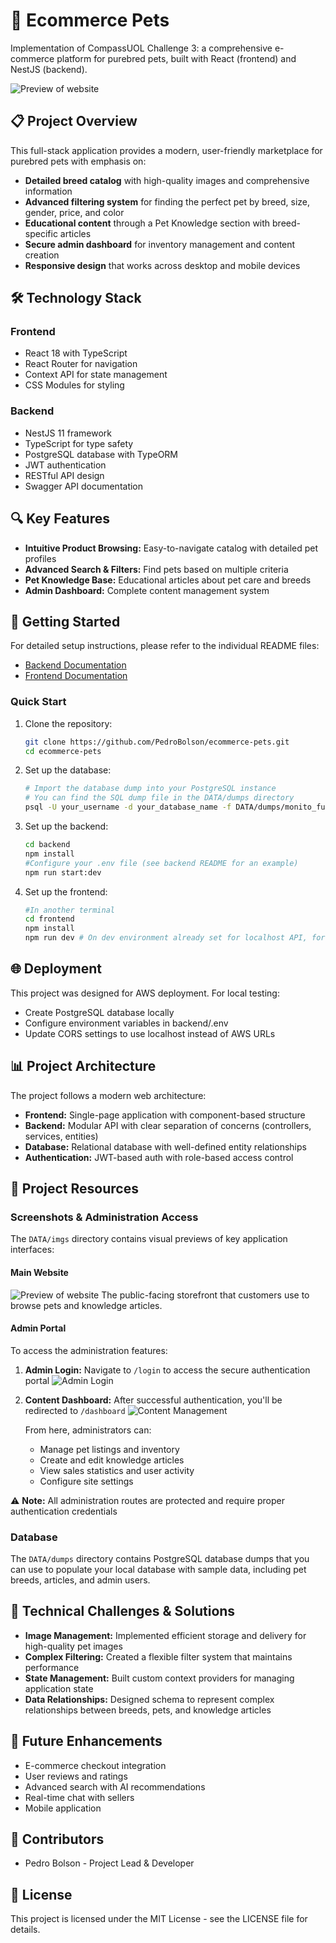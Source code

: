 # 🐾 Ecommerce Pets

Implementation of CompassUOL Challenge 3: a comprehensive e-commerce platform for purebred pets, built with React (frontend) and NestJS (backend).

![Preview of website](./Data/imgs/preview.png)

## 📋 Project Overview

This full-stack application provides a modern, user-friendly marketplace for purebred pets with emphasis on:

- **Detailed breed catalog** with high-quality images and comprehensive information
- **Advanced filtering system** for finding the perfect pet by breed, size, gender, price, and color
- **Educational content** through a Pet Knowledge section with breed-specific articles
- **Secure admin dashboard** for inventory management and content creation
- **Responsive design** that works across desktop and mobile devices

## 🛠️ Technology Stack

### Frontend
- React 18 with TypeScript
- React Router for navigation
- Context API for state management
- CSS Modules for styling

### Backend
- NestJS 11 framework
- TypeScript for type safety
- PostgreSQL database with TypeORM
- JWT authentication
- RESTful API design
- Swagger API documentation

## 🔍 Key Features

- **Intuitive Product Browsing:** Easy-to-navigate catalog with detailed pet profiles
- **Advanced Search & Filters:** Find pets based on multiple criteria
- **Pet Knowledge Base:** Educational articles about pet care and breeds
- **Admin Dashboard:** Complete content management system

## 🚀 Getting Started

For detailed setup instructions, please refer to the individual README files:
- [Backend Documentation](https://github.com/PedroBolson/ecommerce-pets/blob/dev/backend/README.md)
- [Frontend Documentation](https://github.com/PedroBolson/ecommerce-pets/blob/dev/frontend/README.md)

### Quick Start

1. Clone the repository:
   ```bash
   git clone https://github.com/PedroBolson/ecommerce-pets.git
   cd ecommerce-pets
   ```

2. Set up the database:
    ```bash
    # Import the database dump into your PostgreSQL instance
    # You can find the SQL dump file in the DATA/dumps directory
    psql -U your_username -d your_database_name -f DATA/dumps/monito_full_dump.sql
    ```

3. Set up the backend:
    ```bash
    cd backend  
    npm install  
    #Configure your .env file (see backend README for an example)
    npm run start:dev
    ```  

4. Set up the frontend:
    ```bash
    #In another terminal
    cd frontend
    npm install
    npm run dev # On dev environment already set for localhost API, for external API use .env file for front too
    ```

## 🌐 Deployment

This project was designed for AWS deployment. For local testing:
- Create PostgreSQL database locally
- Configure environment variables in backend/.env
- Update CORS settings to use localhost instead of AWS URLs

## 📊 Project Architecture

The project follows a modern web architecture:
- **Frontend:** Single-page application with component-based structure
- **Backend:** Modular API with clear separation of concerns (controllers, services, entities)
- **Database:** Relational database with well-defined entity relationships
- **Authentication:** JWT-based auth with role-based access control

## 🧪 Project Resources

### Screenshots & Administration Access

The `DATA/imgs` directory contains visual previews of key application interfaces:

#### Main Website
![Preview of website](./Data/imgs/preview.png)
The public-facing storefront that customers use to browse pets and knowledge articles.

#### Admin Portal
To access the administration features:
1. **Admin Login:** Navigate to `/login` to access the secure authentication portal
   ![Admin Login](./Data/imgs/admin-login.png)

2. **Content Dashboard:** After successful authentication, you'll be redirected to `/dashboard`
   ![Content Management](./Data/imgs/admin-dashboard.png)
   
   From here, administrators can:
   - Manage pet listings and inventory
   - Create and edit knowledge articles
   - View sales statistics and user activity
   - Configure site settings

⚠️ **Note:** All administration routes are protected and require proper authentication credentials

### Database
The `DATA/dumps` directory contains PostgreSQL database dumps that you can use to populate your local database with sample data, including pet breeds, articles, and admin users.

## 🧠 Technical Challenges & Solutions

- **Image Management:** Implemented efficient storage and delivery for high-quality pet images
- **Complex Filtering:** Created a flexible filter system that maintains performance
- **State Management:** Built custom context providers for managing application state
- **Data Relationships:** Designed schema to represent complex relationships between breeds, pets, and knowledge articles

## 🔮 Future Enhancements

- E-commerce checkout integration
- User reviews and ratings
- Advanced search with AI recommendations
- Real-time chat with sellers
- Mobile application

## 👥 Contributors

- Pedro Bolson - Project Lead & Developer

## 📄 License

This project is licensed under the MIT License - see the LICENSE file for details.